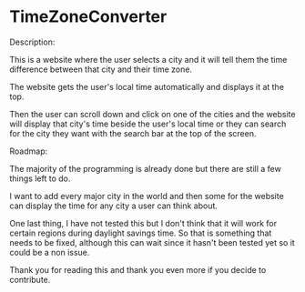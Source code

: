 # TimeZoneConverter

Description:

This is a website where the user selects a city and it will tell them the time difference between that city and their time zone.

The website gets the user's local time automatically and displays it at the top.

Then the user can scroll down and click on one of the cities and the website will display that city's time beside the user's
local time or they can search for the city they want with the search bar at the top of the screen.


Roadmap:

The majority of the programming is already done but there are still a few things left to do.

I want to add every major city in the world and then some for the website can display the time for any
city a user can think about.

One last thing, I have not tested this but I don't think that it will work for certain regions during daylight savings time.
So that is something that needs to be fixed, although this can wait since it hasn't been tested yet so it could be a non issue.


Thank you for reading this and thank you even more if you decide to contribute.
